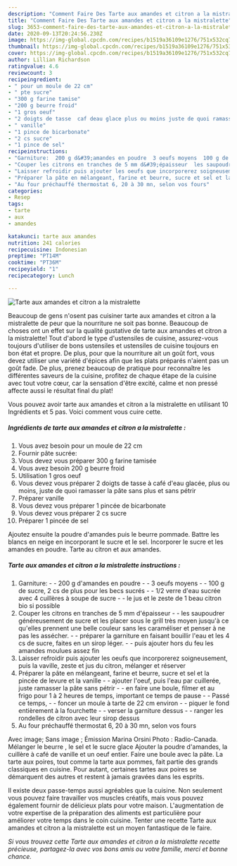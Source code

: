 ```yaml
---
description: "Comment Faire Des Tarte aux amandes et citron a la mistralette"
title: "Comment Faire Des Tarte aux amandes et citron a la mistralette"
slug: 3653-comment-faire-des-tarte-aux-amandes-et-citron-a-la-mistralette
date: 2020-09-13T20:24:56.230Z
image: https://img-global.cpcdn.com/recipes/b1519a36109e1276/751x532cq70/tarte-aux-amandes-et-citron-a-la-mistralette-photo-principale-de-la-recette.jpg
thumbnail: https://img-global.cpcdn.com/recipes/b1519a36109e1276/751x532cq70/tarte-aux-amandes-et-citron-a-la-mistralette-photo-principale-de-la-recette.jpg
cover: https://img-global.cpcdn.com/recipes/b1519a36109e1276/751x532cq70/tarte-aux-amandes-et-citron-a-la-mistralette-photo-principale-de-la-recette.jpg
author: Lillian Richardson
ratingvalue: 4.6
reviewcount: 3
recipeingredient:
- " pour un moule de 22 cm"
- " pte sucre"
- "300 g farine tamise"
- "200 g beurre froid"
- "1 gros oeuf"
- "2 doigts de tasse  caf deau glace plus ou moins juste de quoi ramasser la pte sans plus et sans ptrir"
- " vanille"
- "1 pince de bicarbonate"
- "2 cs sucre"
- "1 pince de sel"
recipeinstructions:
- "Garniture:  200 g d&#39;amandes en poudre  3 oeufs moyens  100 g de sucre, 2 cs de plus pour les becs sucrés  1/2 verre d&#39;eau sucrée avec 4 cuillères à soupe de sucre  le jus et le zeste de 1 beau citron bio si possible"
- "Couper les citrons en tranches de 5 mm d&#39;épaisseur  les saupoudrer généreusement de sucre et les placer sous le grill très moyen jusqu&#39;à ce qu&#39;elles prennent une belle couleur sans les caraméliser et penser à ne pas les assécher.  préparer la garniture en faisant bouillir l&#39;eau et les 4 cs de sucre, faites en un sirop léger.  puis ajouter hors du feu les amandes moulues assez fin"
- "Laisser refroidir puis ajouter les oeufs que incorporerez soigneusement, puis la vaville, zeste et jus du citron, mélanger et réserver"
- "Préparer la pâte en mélangeant, farine et beurre, sucre et sel et la pincée de levure et la vanille  ajouter l&#39;oeuf, puis l&#39;eau par cuillerée, juste ramasser la pâte sans pétrir  en faire une boule, filmer et au frigo pour 1 à 2 heures de temps, important ce temps de pause  Passé ce temps,  foncer un moule à tarte de 22 cm environ  piquer le fond entièrement à la fourchette  verser la garniture dessus  ranger les rondelles de citron avec leur sirop dessus"
- "Au four préchauffé thermostat 6, 20 à 30 mn, selon vos fours"
categories:
- Resep
tags:
- tarte
- aux
- amandes

katakunci: tarte aux amandes 
nutrition: 241 calories
recipecuisine: Indonesian
preptime: "PT14M"
cooktime: "PT36M"
recipeyield: "1"
recipecategory: Lunch

---
```



![Tarte aux amandes et citron a la mistralette](https://img-global.cpcdn.com/recipes/b1519a36109e1276/751x532cq70/tarte-aux-amandes-et-citron-a-la-mistralette-photo-principale-de-la-recette.jpg)

Beaucoup de gens n'osent pas cuisiner tarte aux amandes et citron a la mistralette de peur que la nourriture ne soit pas bonne. Beaucoup de choses ont un effet sur la qualité gustative de tarte aux amandes et citron a la mistralette! Tout d'abord le type d'ustensiles de cuisine, assurez-vous toujours d'utiliser de bons ustensiles et ustensiles de cuisine toujours en bon état et propre. De plus, pour que la nourriture ait un goût fort, vous devez utiliser une variété d'épices afin que les plats préparés n'aient pas un goût fade. De plus, prenez beaucoup de pratique pour reconnaître les différentes saveurs de la cuisine, profitez de chaque étape de la cuisine avec tout votre cœur, car la sensation d'être excité, calme et non pressé affecte aussi le résultat final du plat!

<!--inarticleads1-->

Vous pouvez avoir tarte aux amandes et citron a la mistralette en utilisant 10 Ingrédients et 5 pas. Voici comment vous cuire cette.

##### Ingrédients de tarte aux amandes et citron a la mistralette :

1. Vous avez besoin  pour un moule de 22 cm
1. Fournir  pâte sucrée:
1. Vous devez vous préparer 300 g farine tamisée
1. Vous avez besoin 200 g beurre froid
1. Utilisation 1 gros oeuf
1. Vous devez vous préparer 2 doigts de tasse à café d&#39;eau glacée, plus ou moins, juste de quoi ramasser la pâte sans plus et sans pétrir
1. Préparer  vanille
1. Vous devez vous préparer 1 pincée de bicarbonate
1. Vous devez vous préparer 2 cs sucre
1. Préparer 1 pincée de sel


Ajoutez ensuite la poudre d&#39;amandes puis le beurre pommade. Battre les blancs en neige en incorporant le sucre et le sel. Incorporer le sucre et les amandes en poudre. Tarte au citron et aux amandes. 

<!--inarticleads2-->

##### Tarte aux amandes et citron a la mistralette instructions :

1. Garniture: -  - 200 g d&#39;amandes en poudre -  - 3 oeufs moyens -  - 100 g de sucre, 2 cs de plus pour les becs sucrés -  - 1/2 verre d&#39;eau sucrée avec 4 cuillères à soupe de sucre -  - le jus et le zeste de 1 beau citron bio si possible
1. Couper les citrons en tranches de 5 mm d&#39;épaisseur -  - les saupoudrer généreusement de sucre et les placer sous le grill très moyen jusqu&#39;à ce qu&#39;elles prennent une belle couleur sans les caraméliser et penser à ne pas les assécher. -  - préparer la garniture en faisant bouillir l&#39;eau et les 4 cs de sucre, faites en un sirop léger. -  - puis ajouter hors du feu les amandes moulues assez fin
1. Laisser refroidir puis ajouter les oeufs que incorporerez soigneusement, puis la vaville, zeste et jus du citron, mélanger et réserver
1. Préparer la pâte en mélangeant, farine et beurre, sucre et sel et la pincée de levure et la vanille -  - ajouter l&#39;oeuf, puis l&#39;eau par cuillerée, juste ramasser la pâte sans pétrir -  - en faire une boule, filmer et au frigo pour 1 à 2 heures de temps, important ce temps de pause -  - Passé ce temps, -  - foncer un moule à tarte de 22 cm environ -  - piquer le fond entièrement à la fourchette -  - verser la garniture dessus -  - ranger les rondelles de citron avec leur sirop dessus
1. Au four préchauffé thermostat 6, 20 à 30 mn, selon vos fours


Avec image; Sans image ; Émission Marina Orsini Photo : Radio-Canada. Mélanger le beurre , le sel et le sucre glace Ajouter la poudre d&#39;amandes, la cuillère à café de vanille et un oeuf entier. Faire une boule avec la pâte. La tarte aux poires, tout comme la tarte aux pommes, fait partie des grands classiques en cuisine. Pour autant, certaines tartes aux poires se démarquent des autres et restent à jamais gravées dans les esprits. 

<!--inarticleads1-->

<p>
Il existe deux passe-temps aussi agréables que la cuisine. Non seulement vous pouvez faire travailler vos muscles créatifs, mais vous pouvez également fournir de délicieux plats pour votre maison. L'augmentation de votre expertise de la préparation des aliments est particulière pour améliorer votre temps dans le coin cuisine. Tenter une recette Tarte aux amandes et citron a la mistralette est un moyen fantastique de le faire.
</p>

<p>
<i>Si vous trouvez cette Tarte aux amandes et citron a la mistralette recette précieuse, partagez-la avec vos bons amis ou votre famille, merci et bonne chance.</i>
</p>
